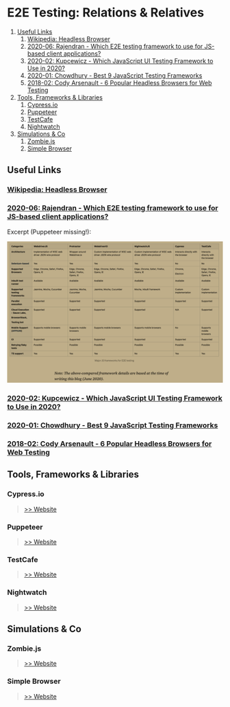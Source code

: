 # E2E Testing: Relations & Relatives


<!-- @import "[TOC]" {cmd="toc" depthFrom=2 depthTo=6 orderedList=true} -->

<!-- code_chunk_output -->

1. [Useful Links](#useful-links)
    1. [Wikipedia: Headless Browser](#wikipedia-headless-browserhttpsenwikipediaorgwikiheadless_browser)
    2. [2020-06: Rajendran - Which E2E testing framework to use for JS-based client applications?](#2020-06-rajendran-which-e2e-testing-framework-to-use-for-js-based-client-applicationshttpsmediumcomaswinkumar4018which-e2e-testing-framework-to-use-for-js-based-client-applications-fbcac9aab680)
    3. [2020-02: Kupcewicz - Which JavaScript UI Testing Framework to Use in 2020?](#2020-02-kupcewicz-which-javascript-ui-testing-framework-to-use-in-2020httpswwwnetgurucomcodestorieswhich-javascript-ui-testing-framework-to-use-in-2020)
    4. [2020-01: Chowdhury - Best 9 JavaScript Testing Frameworks ](#2020-01-chowdhury-best-9-javascript-testing-frameworks-httpswwwlambdatestcomblogtop-javascript-automation-testing-framework)
    5. [2018-02: Cody Arsenault - 6 Popular Headless Browsers for Web Testing](#2018-02-cody-arsenault-6-popular-headless-browsers-for-web-testinghttpswwwkeycdncomblogheadless-browsers)
2. [Tools, Frameworks & Libraries](#tools-frameworks-libraries)
    1. [Cypress.io](#cypressio)
    2. [Puppeteer](#puppeteer)
    3. [TestCafe](#testcafe)
    4. [Nightwatch](#nightwatch)
3. [Simulations & Co](#simulations-co)
    1. [Zombie.js](#zombiejs)
    2. [Simple Browser](#simple-browser)

<!-- /code_chunk_output -->


## Useful Links

### [Wikipedia: Headless Browser](https://en.wikipedia.org/wiki/Headless_browser)

### [2020-06: Rajendran - Which E2E testing framework to use for JS-based client applications?](https://medium.com/@aswinkumar4018/which-e2e-testing-framework-to-use-for-js-based-client-applications-fbcac9aab680)

Excerpt (Puppeteer missing!):

![Excerpt: Comparison Table](ASSETS/Rajendran_Comparison_Table.png)



### [2020-02: Kupcewicz - Which JavaScript UI Testing Framework to Use in 2020?](https://www.netguru.com/codestories/which-javascript-ui-testing-framework-to-use-in-2020)

### [2020-01: Chowdhury - Best 9 JavaScript Testing Frameworks ](https://www.lambdatest.com/blog/top-javascript-automation-testing-framework/)

### [2018-02: Cody Arsenault - 6 Popular Headless Browsers for Web Testing](https://www.keycdn.com/blog/headless-browsers)

## Tools, Frameworks & Libraries

### Cypress.io

>[>> Website](https://www.cypress.io/)

### Puppeteer

>[>> Website](https://github.com/puppeteer/puppeteer)

### TestCafe

>[>> Website](https://github.com/DevExpress/testcafe)

### Nightwatch

>[>> Website](https://github.com/nightwatchjs/nightwatch)

## Simulations & Co

### Zombie.js

>[>> Website](https://github.com/assaf/zombie)

### Simple Browser

> [>> Website](https://github.com/SimpleBrowserDotNet/SimpleBrowser)